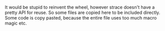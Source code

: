 It would be stupid to reinvent the wheel, however strace doesn't have a pretty API for reuse.
So some files are copied here to be included directly.
Some code is copy pasted, because the entire file uses too much macro magic etc.
